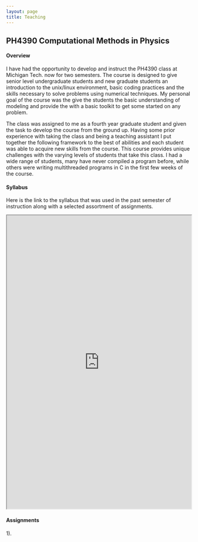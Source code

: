 ```yaml
---
layout: page
title: Teaching
---
```


## PH4390 Computational Methods in Physics

#### Overview
I have had the opportunity to develop and instruct the PH4390 class at Michigan Tech. now for two semesters.
The course is designed to give senior level undergraduate students and new graduate students an introduction to the unix/linux environment, basic coding practices and the skills necessary to solve problems using numerical techniques.
My personal goal of the course was the give the students the basic understanding of modeling and provide the with a basic toolkit to get some started on any problem.

The class was assigned to me as a fourth year graduate student and given the task to develop the course from the ground up.
Having some prior experience with taking the class and being a teaching assistant I put together the following framework to the best of abilities and each student was able to acquire new skills from the course.
This course provides unique challenges with the varying levels of students that take this class.
I had a wide range of students, many have never compiled a program before, while others were writing multithreaded programs in C in the first few weeks of the course.   


#### Syllabus
Here is the link to the syllabus that was used in the past semester of instruction along with a selected assortment of assignments.

<iframe src="https://kwaters4.github.io/assets/docs/Syllabus_Fall_2017.pdf" width="100%" height="800px"></iframe>

#### Assignments

1).
